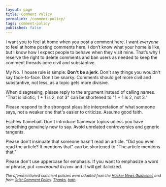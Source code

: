 ```yaml
---
layout: page
title: Comment Policy
permalink: /comment-policy/
tags: comment-policy
published: false
---
```

I want you to feel at home when you post a comment here. I want *everyone* to feel at home posting comments here. I don’t know what your home is like, but I know how I expect people to behave when they visit mine. That’s why I reserve the right to delete comments and ban users as needed to keep the comment threads here civil and substantive.

My No. 1 house rule is simple: **Don't be a jerk**. Don't say things you wouldn't say face-to-face. Don't be snarky. Comments should get more civil and substantive, not less, as a topic gets more divisive.

When disagreeing, please reply to the argument instead of calling names. "That is idiotic; 1 + 1 is 2, not 3" can be shortened to "1 + 1 is 2, not 3."

Please respond to the strongest plausible interpretation of what someone says, not a weaker one that's easier to criticize. Assume good faith.

Eschew flamebait. Don't introduce flamewar topics unless you have something genuinely new to say. Avoid unrelated controversies and generic tangents.

Please don't insinuate that someone hasn't read an article. "Did you even read the article? It mentions that" can be shortened to "The article mentions that."

Please don't use uppercase for emphasis. If you want to emphasize a word or phrase, put `<em>`*around it*`</em>` and it will get italicized.

<small>*The aforementioned comment policies were adapted from the [Hacker News Guidelines](https://news.ycombinator.com/newsguidelines.html) and from [Grist Comment Policy](http://grist.org/grist-comment-policy/). [Thanks](http://ycombinator.com/), [both](http://grist.org/).*</small>
